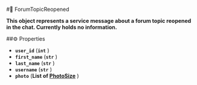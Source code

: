 #🔮 ForumTopicReopened

**This object represents a service message about a forum topic reopened in the chat. Currently holds no information.**

##⚙️ Properties

- **`user_id`** (**`int`** )
- **`first_name`** (**`str`** )
- **`last_name`** (**`str`** )
- **`username`** (**`str`** )
- **`photo`** (**List of [PhotoSize](PhotoSize.md)** )
